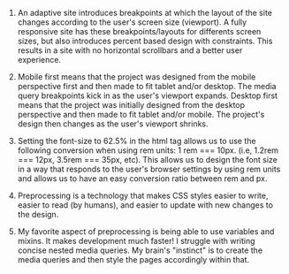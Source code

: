 1. An adaptive site introduces breakpoints at which the layout of the site changes according to the user's screen size (viewport). 
A fully responsive site has these breakpoints/layouts for differents screen sizes, but also introduces percent based design with constraints. This results in a site with no horizontal scrollbars and a better user experience. 

2. Mobile first means that the project was designed from the mobile perspective first and then made to fit tablet and/or desktop. The media query breakpoints kick in as the user's viewport expands. 
Desktop first means that the project was initially designed from the desktop perspective and then made to fit tablet and/or mobile. The project's design then changes as the user's viewport shrinks.

3. Setting the font-size to 62.5% in the html tag allows us to use the following conversion when using rem units: 1 rem === 10px. (i.e, 1.2rem === 12px, 3.5rem === 35px, etc). This allows us to design the font size in a way that responds to the user's browser settings by using rem units and allows us to have an easy conversion ratio between rem and px.

4. Preprocessing is a technology that makes CSS styles easier to write, easier to read (by humans), and easier to update with new changes to the design. 

5. My favorite aspect of preprocessing is being able to use variables and mixins. It makes development much faster! I struggle with writing concise nested media queries. My brain's "instinct" is to create the media queries and then style the pages accordingly within that.